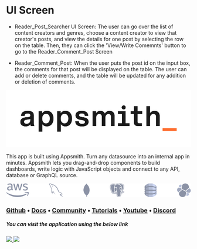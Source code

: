 # UI Screen 
- Reader_Post_Searcher UI Screen: The user can go over the list of content creators and genres, choose a content creator to view that creator's posts, and view the details for one post by selecting the row on the table. Then, they can click the 'View/Write Comemnts' button to go to the Reader_Comment_Post Screen

- Reader_Comment_Post: When the user puts the post id on the input box, the comments for that post will be displayed on the table. The user can add or delete comments, and the table will be updated for any addition or deletion of comments.


![](https://raw.githubusercontent.com/appsmithorg/appsmith/release/static/appsmith_logo_primary.png)

This app is built using Appsmith. Turn any datasource into an internal app in minutes. Appsmith lets you drag-and-drop components to build dashboards, write logic with JavaScript objects and connect to any API, database or GraphQL source.

![](https://raw.githubusercontent.com/appsmithorg/appsmith/release/static/images/integrations.png)

### [Github](https://github.com/appsmithorg/appsmith) • [Docs](https://docs.appsmith.com/?utm_source=github&utm_medium=social&utm_content=appsmith_docs&utm_campaign=null&utm_term=appsmith_docs) • [Community](https://community.appsmith.com/) • [Tutorials](https://github.com/appsmithorg/appsmith/tree/update/readme#tutorials) • [Youtube](https://www.youtube.com/appsmith) • [Discord](https://discord.gg/rBTTVJp)

##### You can visit the application using the below link

###### [![](https://assets.appsmith.com/git-sync/Buttons.svg) ](http://localhost:8080/applications/661c8d8acf6f1074d34e2e96/pages/661c8d8bcf6f1074d34e2e99) [![](https://assets.appsmith.com/git-sync/Buttons2.svg)](http://localhost:8080/applications/661c8d8acf6f1074d34e2e96/pages/661c8d8bcf6f1074d34e2e99/edit)
